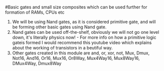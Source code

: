 #Basic gates and small size composites which can be used further for formation of RAMs, CPUs etc

1. We will be using Nand gates, as it is considered primitive gate, and will be forming other basic gates using Nand gate.
2. Nand gates can be used off-the-shelf, obviously we will not go one level down, it's literally physics now! - For more info on how a primitive logic gateis formed I would recommend this youtube video which explains about the working of transistors in a beutiful way.
3. Other gates created in this module are and, or, xor, not, Mux, Dmux, Not16, And16, Or16, Mux16, Or8Way, Mux4Way16, Mux8Way16, DMux4Way, Dmux8Way